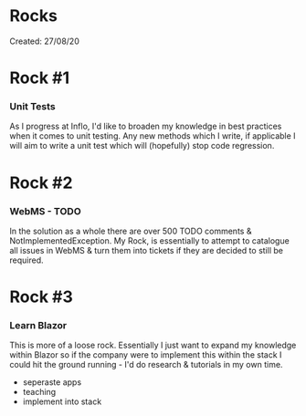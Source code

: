 # Rocks

Created: 27/08/20

# Rock #1

### Unit Tests

As I progress at Inflo, I'd like to broaden my knowledge in best practices when it comes to unit testing. Any new methods which I write, if applicable I will aim to write a unit test which will (hopefully) stop code regression.

# Rock #2

### WebMS - TODO

In the solution as a whole there are over 500 TODO comments & NotImplementedException. My Rock, is essentially to attempt to catalogue all issues in WebMS & turn them into tickets if they are decided to still be required.

# Rock #3

### Learn Blazor

This is more of a loose rock. Essentially I just want to expand my knowledge within Blazor so if the company were to implement this within the stack I could hit the ground running - I'd do research & tutorials in my own time. 

- seperaste apps
- teaching
- implement into stack